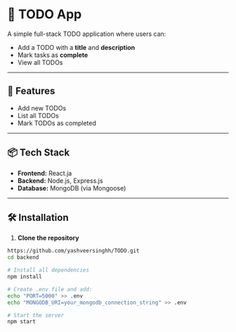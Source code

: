 # 📝 TODO App

A simple full-stack TODO application where users can:

- Add a TODO with a **title** and **description**
- Mark tasks as **complete**
- View all TODOs

---

## 🚀 Features

- Add new TODOs
- List all TODOs
- Mark TODOs as completed
  
---

## 📦 Tech Stack

- **Frontend:** React.ja
- **Backend:** Node.js, Express.js
- **Database:** MongoDB (via Mongoose)

---

## 🛠️ Installation

1. **Clone the repository**

```bash
https://github.com/yashveersinghh/TODO.git
cd backend

# Install all dependencies
npm install

# Create .env file and add:
echo "PORT=5000" >> .env
echo "MONGODB_URI=your_mongodb_connection_string" >> .env

# Start the server
npm start

